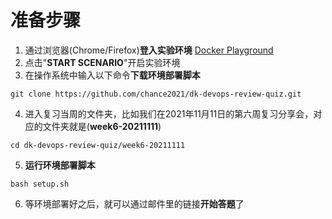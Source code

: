 # 准备步骤
1. 通过浏览器(Chrome/Firefox)**登入实验环境** [Docker Playground](https://katacoda.com/loodse/courses/docker/docker-01-playground)
2. 点击"**START SCENARIO**"开启实验环境
3. 在操作系统中输入以下命令**下载环境部署脚本**
```
git clone https://github.com/chance2021/dk-devops-review-quiz.git
```
4. 进入复习当周的文件夹，比如我们在2021年11月11日的第六周复习分享会，对应的文件夹就是(**week6-20211111**)
```
cd dk-devops-review-quiz/week6-20211111
```
5. **运行环境部署脚本**
```
bash setup.sh
```
6. 等环境部署好之后，就可以通过邮件里的链接**开始答题**了
